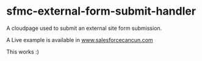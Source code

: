 # sfmc-external-form-submit-handler
A cloudpage used to submit an external site form submission.

A Live example is available in www.salesforcecancun.com

This works :) 
